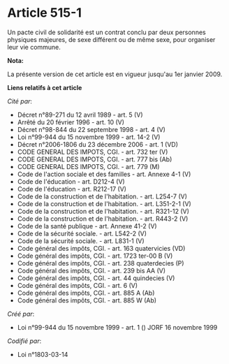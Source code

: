 # Article 515-1

Un pacte civil de solidarité est un contrat conclu par deux personnes physiques majeures, de sexe différent ou de même sexe,
pour organiser leur vie commune.

**Nota:**

La présente version de cet article est en vigueur jusqu'au 1er janvier 2009.

**Liens relatifs à cet article**

_Cité par_:

  - Décret n°89-271 du 12 avril 1989 - art. 5 (V)
  - Arrêté du 20 février 1996 - art. 10 (V)
  - Décret n°98-844 du 22 septembre 1998 - art. 4 (V)
  - Loi n°99-944 du 15 novembre 1999 - art. 14-2 (V)
  - Décret n°2006-1806 du 23 décembre 2006 - art. 1 (VD)
  - CODE GENERAL DES IMPOTS, CGI. - art. 732 ter (V)
  - CODE GENERAL DES IMPOTS, CGI. - art. 777 bis (Ab)
  - CODE GENERAL DES IMPOTS, CGI. - art. 779 (M)
  - Code de l'action sociale et des familles - art. Annexe 4-1 (V)
  - Code de l'éducation - art. D212-4 (V)
  - Code de l'éducation - art. R212-17 (V)
  - Code de la construction et de l'habitation. - art. L254-7 (V)
  - Code de la construction et de l'habitation. - art. L351-2-1 (V)
  - Code de la construction et de l'habitation. - art. R321-12 (V)
  - Code de la construction et de l'habitation. - art. R443-2 (V)
  - Code de la santé publique - art. Annexe 41-2 (V)
  - Code de la sécurité sociale. - art. L542-2 (V)
  - Code de la sécurité sociale. - art. L831-1 (V)
  - Code général des impôts, CGI. - art. 163 quatervicies (VD)
  - Code général des impôts, CGI. - art. 1723 ter-00 B (V)
  - Code général des impôts, CGI. - art. 238 quaterdecies (P)
  - Code général des impôts, CGI. - art. 239 bis AA (V)
  - Code général des impôts, CGI. - art. 44 quindecies (V)
  - Code général des impôts, CGI. - art. 6 (V)
  - Code général des impôts, CGI. - art. 885 A (Ab)
  - Code général des impôts, CGI. - art. 885 W (Ab)

_Créé par_:

  - Loi n°99-944 du 15 novembre 1999 - art. 1 () JORF 16 novembre 1999

_Codifié par_:

  - Loi n°1803-03-14
